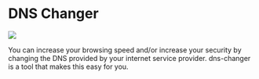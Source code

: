 # DNS Changer
![](https://i.ibb.co/T0JhNpb/dnschanger.png)

You can increase your browsing speed and/or increase your security by changing the DNS provided by your internet service provider. dns-changer is a tool that makes this easy for you.
